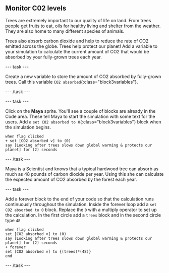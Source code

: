 ## Monitor C02 levels

Trees are extremely important to our quality of life on land. From trees people get fruits to eat, oils for healthy living and shelter from the weather. They are also home to many different species of animals.

Trees also absorb carbon dioxide and help to reduce the rate of CO2 emitted across the globe. Trees help protect our planet! Add a variable to your simulation to calculate the current amount of CO2 that would be absorbed by your fully-grown trees each year.

--- task ---

Create a new variable to store the amount of CO2 absorbed by fully-grown trees. Call this variable `CO2 absorbed`{:class="block3variables"}.

--- /task ---

--- task ---

Click on the **Maya** sprite. You'll see a couple of blocks are already in the Code area. These tell Maya to start the simulation with some text for the users. Add a `set CO2 absorbed to 0`{:class="block3variables"} block when the simulation begins.

```blocks3
when flag clicked
+ set [CO2 absorbed v] to (0)
say [Looking after trees slows down global warming & protects our planet] for (2) seconds
```

--- /task ---

Maya is a Scientist and knows that a typical hardwood tree can absorb as much as 48 pounds of carbon dioxide per year. Using this she can calculate the expected amount of CO2 absorbed by the forest each year.

--- task ---

Add a forever block to the end of your code so that the calculation runs continuously throughout the simulation. Inside the forever loop add a `set CO2 absorbed to 0` block. Replace the `0` with a multiply operator to set up the calculation. In the first circle add a `trees` block and in the second circle type `48`

```blocks3
when flag clicked
set [CO2 absorbed v] to (0)
say [Looking after trees slows down global warming & protects our planet] for (2) seconds
+ forever
set [CO2 absorbed v] to {(trees)*(48)}
end
```

--- /task ---
